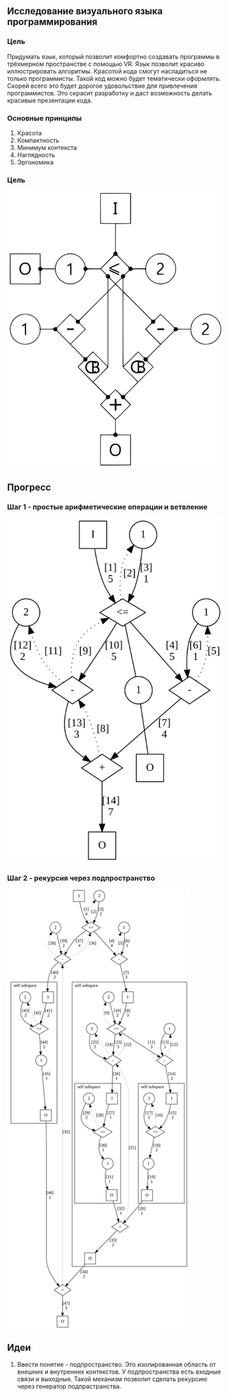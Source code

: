 ## Исследование визуального языка программирования

### Цель

Придумать язык, который позволит комфортно создавать программы в трёхмерном пространстве с помощью VR. Язык позволит красиво иллюстрировать алгоритмы. Красотой кода смогут насладиться не только программисты. Такой код можно будет тематически оформлять. Скорей всего это будет дорогое удовольствие для привлечения программистов. Это скрасит разработку и даст возможность делать красивые презентации кода.

### Основные принципы
1. Красота
2. Компактность
3. Минимум контекста
4. Наглядность
5. Эргономика

### Цель

<img src="./target.svg?sanitize=true"/>

## Прогресс

### Шаг 1 - простые арифметические операции и ветвление

<img src="./step1.svg?sanitize=true"/>

### Шаг 2 - рекурсия через подпространство

<img src="./step2.svg?sanitize=true"/>

## Идеи

1. Ввести понятие - подпространство. Это изолированная область от внешних и внутренних контекстов. У подпространства есть входные связи и выходные. Такой механизм позволит сделать рекурсию через генератор подпрастранства.
